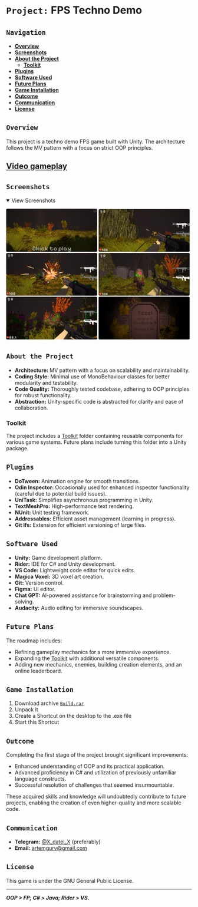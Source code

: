 # `Project:` FPS Techno Demo

## `Navigation`

- [**Overview**](#overview)
- [**Screenshots**](#screenshots)
- [**About the Project**](#about-the-project)
    - [**Toolkit**](#toolkit)
- [**Plugins**](#plugins)
- [**Software Used**](#software-used)
- [**Future Plans**](#future-plans)
- [**Game Installation**](#game-installation)
- [**Outcome**](#outcome)
- [**Communication**](#communication)
- [**License**](#license)

## `Overview`
This project is a techno demo FPS game built with Unity. The architecture follows the MV pattern with a focus on strict OOP principles.

## [**Video gameplay**](https://youtu.be/fRHIoj7SJIo)

## `Screenshots`
<details open>
  <summary>View Screenshots</summary>

  [<img style="border-radius: 2%; width: 49%;" src="ReadmeContent/Screenshots/Menu.png"/>](ReadmeContent/Screenshots/Menu.png)
  [<img style="border-radius: 2%; width: 49%;" src="ReadmeContent/Screenshots/Gameplay1.png"/>](ReadmeContent/Screenshots/Gameplay1.png)
  [<img style="border-radius: 2%; width: 49%;" src="ReadmeContent/Screenshots/Gameplay2.png"/>](ReadmeContent/Screenshots/Gameplay2.png)
  [<img style="border-radius: 2%; width: 49%;" src="ReadmeContent/Screenshots/Gameplay3.png"/>](ReadmeContent/Screenshots/Gameplay3.png)
  [<img style="border-radius: 2%; width: 49%;" src="ReadmeContent/Screenshots/Gameplay4.png"/>](ReadmeContent/Screenshots/Gameplay4.png)
  [<img style="border-radius: 2%; width: 49%;" src="ReadmeContent/Screenshots/Death.png"/>](ReadmeContent/Screenshots/Death.png)

</details>

## `About the Project`
- **Architecture:** MV pattern with a focus on scalability and maintainability.
- **Coding Style:** Minimal use of MonoBehaviour classes for better modularity and testability.
- **Code Quality:** Thoroughly tested codebase, adhering to OOP principles for robust functionality.
- **Abstraction:** Unity-specific code is abstracted for clarity and ease of collaboration.

### Toolkit
The project includes a [Toolkit](FPS.Unity/Assets/_Project/Source/Toolkit) folder containing reusable components for various game systems. Future plans include turning this folder into a Unity package.

## `Plugins`
- **DoTween:** Animation engine for smooth transitions.
- **Odin Inspector:** Occasionally used for enhanced inspector functionality (careful due to potential build issues).
- **UniTask:** Simplifies asynchronous programming in Unity.
- **TextMeshPro:** High-performance text rendering.
- **NUnit:** Unit testing framework.
- **Addressables:** Efficient asset management (learning in progress).
- **Git lfs:** Extension for efficient versioning of large files. 

## `Software Used`
- **Unity:** Game development platform.
- **Rider:** IDE for C# and Unity development.
- **VS Code:** Lightweight code editor for quick edits.
- **Magica Voxel:** 3D voxel art creation.
- **Git:** Version control.
- **Figma:** UI editor.
- **Chat GPT:** AI-powered assistance for brainstorming and problem-solving.
- **Audacity:** Audio editing for immersive soundscapes.

## `Future Plans`
The roadmap includes:
- Refining gameplay mechanics for a more immersive experience.
- Expanding the [Toolkit](FPS.Unity/Assets/_Project/Source/Toolkit) with additional versatile components.
- Adding new mechanics, enemies, building creation elements, and an online leaderboard.

## `Game Installation`

1. Download archive [`Build.rar`](https://github.com/xXdatelXx/FPS/releases/latest)
2. Unpack it
3. Create a Shortcut on the desktop to the .exe file
4. Start this Shortcut

## `Outcome`
Completing the first stage of the project brought significant improvements:
- Enhanced understanding of OOP and its practical application.
- Advanced proficiency in C# and utilization of previously unfamiliar language constructs.
- Successful resolution of challenges that seemed insurmountable.
  
These acquired skills and knowledge will undoubtedly contribute to future projects, enabling the creation of even higher-quality and more scalable code.

## `Communication`
- **Telegram:** [@X_datel_X](https://t.me/X_datel_X) (preferably)
- **Email:** artemgurv@gmail.com

## `License`
This game is under the GNU General Public License.

***

_**OOP > FP; C# > Java; Rider > VS.**_

